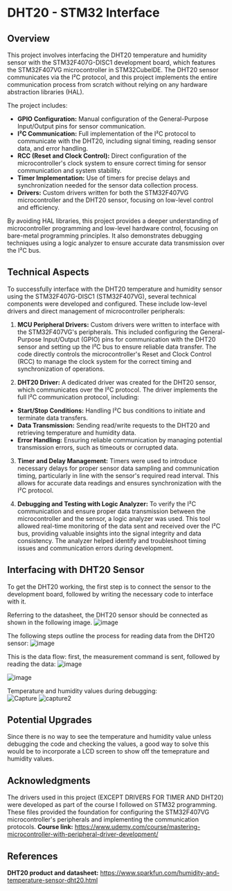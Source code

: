 # DHT20 - STM32 Interface

## Overview

This project involves interfacing the DHT20 temperature and humidity sensor with the STM32F407G-DISC1 development board, which features the STM32F407VG microcontroller in STM32CubeIDE. The DHT20 sensor communicates via the I²C protocol, and this project implements the entire communication process from scratch without relying on any hardware abstraction libraries (HAL).

The project includes:
* **GPIO Configuration:** Manual configuration of the General-Purpose Input/Output pins for sensor communication.
* **I²C Communication:** Full implementation of the I²C protocol to communicate with the DHT20, including signal timing, reading sensor data, and error handling.
* **RCC (Reset and Clock Control):** Direct configuration of the microcontroller's clock system to ensure correct timing for sensor communication and system stability.
* **Timer Implementation:** Use of timers for precise delays and synchronization needed for the sensor data collection process.
* **Drivers:** Custom drivers written for both the STM32F407VG microcontroller and the DHT20 sensor, focusing on low-level control and efficiency.

By avoiding HAL libraries, this project provides a deeper understanding of microcontroller programming and low-level hardware control, focusing on bare-metal programming principles. It also demonstrates debugging techniques using a logic analyzer to ensure accurate data transmission over the I²C bus.

## Technical Aspects

To successfully interface with the DHT20 temperature and humidity sensor using the STM32F407G-DISC1 (STM32F407VG), several technical components were developed and configured. These include low-level drivers and direct management of microcontroller peripherals:

1. **MCU Peripheral Drivers:**
Custom drivers were written to interface with the STM32F407VG's peripherals. This included configuring the General-Purpose Input/Output (GPIO) pins for communication with the DHT20 sensor and setting up the I²C bus to ensure reliable data transfer. The code directly controls the microcontroller's Reset and Clock Control (RCC) to manage the clock system for the correct timing and synchronization of operations.

2. **DHT20 Driver:**
A dedicated driver was created for the DHT20 sensor, which communicates over the I²C protocol. The driver implements the full I²C communication protocol, including:
* **Start/Stop Conditions:** Handling I²C bus conditions to initiate and terminate data transfers.
* **Data Transmission:** Sending read/write requests to the DHT20 and retrieving temperature and humidity data.
* **Error Handling:** Ensuring reliable communication by managing potential transmission errors, such as timeouts or corrupted data.

3. **Timer and Delay Management:**
Timers were used to introduce necessary delays for proper sensor data sampling and communication timing, particularly in line with the sensor's required read interval. This allows for accurate data readings and ensures synchronization with the I²C protocol.

4. **Debugging and Testing with Logic Analyzer:**
To verify the I²C communication and ensure proper data transmission between the microcontroller and the sensor, a logic analyzer was used. This tool allowed real-time monitoring of the data sent and received over the I²C bus, providing valuable insights into the signal integrity and data consistency. The analyzer helped identify and troubleshoot timing issues and communication errors during development.

## Interfacing with DHT20 Sensor
To get the DHT20 working, the first step is to connect the sensor to the development board, followed by writing the necessary code to interface with it.

Referring to the datasheet, the DHT20 sensor should be connected as shown in the following image.
![image](https://github.com/user-attachments/assets/17e9108c-a3c6-40c6-a098-083ebe9e4e77)

The following steps outline the process for reading data from the DHT20 sensor:
![image](https://github.com/user-attachments/assets/1e2616e1-d3a4-42d9-98ab-e42090bd0863)

This is the data flow: first, the measurement command is sent, followed by reading the data:
![image](https://github.com/user-attachments/assets/17c6117e-bb86-42ce-b1d2-d5e97f53f55f)

![image](https://github.com/user-attachments/assets/f4cdb6dd-d338-4d3c-bbee-b7f967951812)

Temperature and humidity values during debugging: <br>
![Capture](https://github.com/user-attachments/assets/34aa3f5f-a041-4d31-9666-124e06d288b6)
![capture2](https://github.com/user-attachments/assets/76f06f1f-cb74-4244-a163-f7507190f894)


## Potential Upgrades
Since there is no way to see the temperature and humidity value unless debugging the code and checking the values, a good way to solve this would be to incorporate a LCD screen to show off the temeprature and humidity values.

## Acknowledgments
The drivers used in this project (EXCEPT DRIVERS FOR TIMER AND DHT20) were developed as part of the course I followed on STM32 programming. These files provided the foundation for configuring the STM32F407VG microcontroller's peripherals and implementing the communication protocols.
**Course link:** https://www.udemy.com/course/mastering-microcontroller-with-peripheral-driver-development/

## References
**DHT20 product and datasheet:** https://www.sparkfun.com/humidity-and-temperature-sensor-dht20.html
